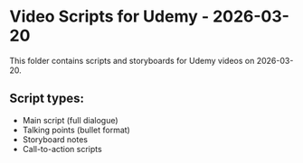 # Video Scripts for Udemy - 2026-03-20

This folder contains scripts and storyboards for Udemy videos on 2026-03-20.

## Script types:
- Main script (full dialogue)
- Talking points (bullet format)
- Storyboard notes
- Call-to-action scripts
